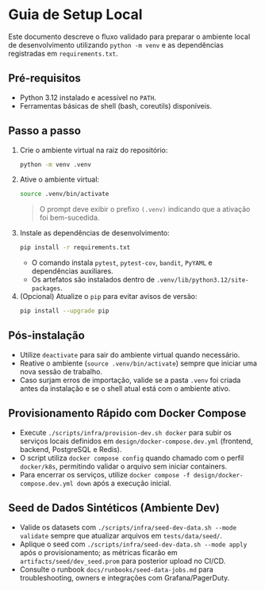 # Guia de Setup Local

Este documento descreve o fluxo validado para preparar o ambiente local de desenvolvimento utilizando `python -m venv` e as dependências registradas em `requirements.txt`.

## Pré-requisitos
- Python 3.12 instalado e acessível no `PATH`.
- Ferramentas básicas de shell (bash, coreutils) disponíveis.

## Passo a passo
1. Crie o ambiente virtual na raiz do repositório:
   ```bash
   python -m venv .venv
   ```
2. Ative o ambiente virtual:
   ```bash
   source .venv/bin/activate
   ```
   > O prompt deve exibir o prefixo `(.venv)` indicando que a ativação foi bem-sucedida.
3. Instale as dependências de desenvolvimento:
   ```bash
   pip install -r requirements.txt
   ```
   - O comando instala `pytest`, `pytest-cov`, `bandit`, `PyYAML` e dependências auxiliares.
   - Os artefatos são instalados dentro de `.venv/lib/python3.12/site-packages`.
4. (Opcional) Atualize o `pip` para evitar avisos de versão:
   ```bash
   pip install --upgrade pip
   ```

## Pós-instalação
- Utilize `deactivate` para sair do ambiente virtual quando necessário.
- Reative o ambiente (`source .venv/bin/activate`) sempre que iniciar uma nova sessão de trabalho.
- Caso surjam erros de importação, valide se a pasta `.venv` foi criada antes da instalação e se o shell atual está com o ambiente ativo.

## Provisionamento Rápido com Docker Compose

- Execute `./scripts/infra/provision-dev.sh docker` para subir os serviços locais definidos em `design/docker-compose.dev.yml` (frontend, backend, PostgreSQL e Redis).
- O script utiliza `docker compose config` quando chamado com o perfil `docker/k8s`, permitindo validar o arquivo sem iniciar containers.
- Para encerrar os serviços, utilize `docker compose -f design/docker-compose.dev.yml down` após a execução inicial.

## Seed de Dados Sintéticos (Ambiente Dev)

- Valide os datasets com `./scripts/infra/seed-dev-data.sh --mode validate` sempre que atualizar arquivos em `tests/data/seed/`.
- Aplique o seed com `./scripts/infra/seed-dev-data.sh --mode apply` após o provisionamento; as métricas ficarão em `artifacts/seed/dev_seed.prom` para posterior upload no CI/CD.
- Consulte o runbook `docs/runbooks/seed-data-jobs.md` para troubleshooting, owners e integrações com Grafana/PagerDuty.
